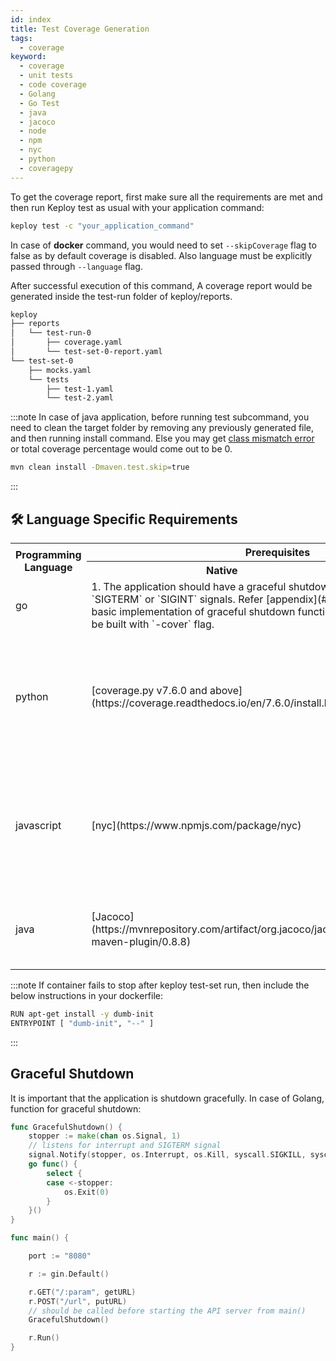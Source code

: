 ```yaml
---
id: index
title: Test Coverage Generation
tags:
  - coverage
keyword:
  - coverage
  - unit tests
  - code coverage
  - Golang
  - Go Test
  - java
  - jacoco
  - node
  - npm
  - nyc
  - python
  - coveragepy
---
```


To get the coverage report, first make sure all the requirements are met and then run Keploy test as usual with your application command:

```bash
keploy test -c "your_application_command"
```

In case of **docker** command, you would need to set `--skipCoverage` flag to false as by default coverage is disabled. Also language must be explicitly passed through `--language` flag.

After successful execution of this command, A coverage report would be generated inside the test-run folder of keploy/reports.

```sh
keploy
├── reports
│   └── test-run-0
│       ├── coverage.yaml
│       └── test-set-0-report.yaml
└── test-set-0
    ├── mocks.yaml
    └── tests
        ├── test-1.yaml
        └── test-2.yaml
```

:::note
In case of java application, before running test subcommand, you need to clean the target folder by removing any previously generated file, and then running install command. Else you may get [class mismatch error](https://www.eclemma.org/jacoco/trunk/doc/classids.html) or total coverage percentage would come out to be 0.
```bash
mvn clean install -Dmaven.test.skip=true
```
:::


## 🛠️ Language Specific Requirements

<table>
  <tr>
    <th rowspan="2">
      Programming Language
    </th>
    <th colspan="2" width="80%">
      Prerequisites
    </th>
  </tr>
  <tr>
    <th>Native</th>
    <th>Docker</th>
  </tr>
  <tr>
    <td id="lang">
      go
    </td>
    <td colspan="2">
      1. The application should have a graceful shutdown to stop the API server on `SIGTERM` or `SIGINT` signals. Refer [appendix](#graceful-shutdown) for basic implementation of graceful shutdown function. 
      2. The go binary should be built with `-cover` flag.
    </td>
  </tr>
  <tr>
    <td id="lang">
      python
    </td>
    <td>
      [coverage.py v7.6.0 and above](https://coverage.readthedocs.io/en/7.6.0/install.html)
    </td>
    <td>
      update your CMD instruction to:<br/>
      `CMD ["sh", "-c", "python3 -m coverage run $APPEND --data-file=.coverage.keploy app.py"]`,<br/>
      where app.py will be the program to run.
    </td>
  </tr>
  <tr>
    <td id="lang">
      javascript
    </td>
    <td>
      [nyc](https://www.npmjs.com/package/nyc)
    </td>
    <td>
    1. Add a new script to package.json: <br/>
    `"keploy-coverage": "nyc --clean=$CLEAN npm run start",`
    2. Change the CMD instruction to: <br/>
    `CMD [ "npm", "run", "keploy-coverage" ]`
    </td>
  </tr>
  <tr>
    <td id="lang">
      java
    </td>
    <td>
      [Jacoco](https://mvnrepository.com/artifact/org.jacoco/jacoco-maven-plugin/0.8.8)
    </td>
    <td>
    Update the CMD instruction to:<br/>
    `CMD ["sh", "-c", "java $JACOCOAGENT -jar <your_application_jar_path>"]`
    </td>
  </tr>
</table>

:::note
If container fails to stop after keploy test-set run, then include the below instructions in your dockerfile:
```sh
RUN apt-get install -y dumb-init
ENTRYPOINT [ "dumb-init", "--" ]
```
:::

## Graceful Shutdown

It is important that the application is shutdown gracefully. In case of Golang, function for graceful shutdown:

```go
func GracefulShutdown() {
	stopper := make(chan os.Signal, 1)
	// listens for interrupt and SIGTERM signal
	signal.Notify(stopper, os.Interrupt, os.Kill, syscall.SIGKILL, syscall.SIGTERM)
	go func() {
		select {
		case <-stopper:
			os.Exit(0)
		}
	}()
}

func main() {

	port := "8080"

	r := gin.Default()

	r.GET("/:param", getURL)
	r.POST("/url", putURL)
	// should be called before starting the API server from main()
	GracefulShutdown()

	r.Run()
}
```
